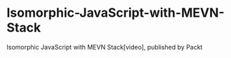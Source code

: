 # Isomorphic-JavaScript-with-MEVN-Stack
Isomorphic JavaScript with MEVN Stack[video], published by Packt